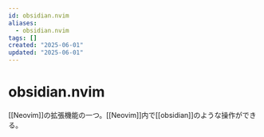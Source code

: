 ```yaml
---
id: obsidian.nvim
aliases:
  - obsidian.nvim
tags: []
created: "2025-06-01"
updated: "2025-06-01"
---
```


# obsidian.nvim

[[Neovim]]の拡張機能の一つ。[[Neovim]]内で[[obsidian]]のような操作ができる。

